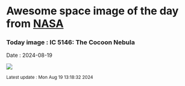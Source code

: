 
# Awesome space image of the day from [NASA](https://api.nasa.gov/)

### Today image : IC 5146: The Cocoon Nebula
Date : 2024-08-19

![](https://apod.nasa.gov/apod/image/2408/Cocoon_Ventura_960.jpg)

<small>Latest update : Mon Aug 19 13:18:32 2024</small>
        